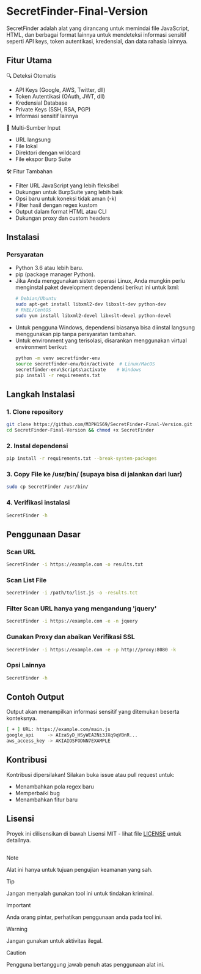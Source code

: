 # SecretFinder-Final-Version
SecretFinder adalah alat yang dirancang untuk memindai file JavaScript, HTML, dan berbagai format lainnya untuk mendeteksi informasi sensitif seperti API keys, token autentikasi, kredensial, dan data rahasia lainnya.

## Fitur Utama
🔍 Deteksi Otomatis
  - API Keys (Google, AWS, Twitter, dll)
  - Token Autentikasi (OAuth, JWT, dll)
  - Kredensial Database
  - Private Keys (SSH, RSA, PGP)
  - Informasi sensitif lainnya

📂 Multi-Sumber Input
  - URL langsung
  - File lokal
  - Direktori dengan wildcard
  - File ekspor Burp Suite

🛠 Fitur Tambahan
  - Filter URL JavaScript yang lebih fleksibel
  - Dukungan untuk BurpSuite yang lebih baik
  - Opsi baru untuk koneksi tidak aman (-k)
  - Filter hasil dengan regex kustom
  - Output dalam format HTML atau CLI
  - Dukungan proxy dan custom headers

## Instalasi
### Persyaratan
- Python 3.6 atau lebih baru.
- pip (package manager Python).
- Jika Anda menggunakan sistem operasi Linux, Anda mungkin perlu menginstal paket development dependensi berikut ini untuk lxml:
  ```bash
  # Debian/Ubuntu
  sudo apt-get install libxml2-dev libxslt-dev python-dev
  # RHEL/CentOS
  sudo yum install libxml2-devel libxslt-devel python-devel
  ```
- Untuk pengguna Windows, dependensi biasanya bisa diinstal langsung menggunakan pip tanpa persyaratan tambahan.
- Untuk environment yang terisolasi, disarankan menggunakan virtual environment berikut:
  ```bash
  python -m venv secretfinder-env
  source secretfinder-env/bin/activate  # Linux/MacOS
  secretfinder-env\Scripts\activate    # Windows
  pip install -r requirements.txt
  ```

## Langkah Instalasi
### 1. Clone repository
```bash
git clone https://github.com/M3PH1S69/SecretFinder-Final-Version.git
cd SecretFinder-Final-Version && chmod +x SecretFinder
```
### 2. Instal dependensi
```bash
pip install -r requirements.txt --break-system-packages
```
### 3. Copy File ke /usr/bin/ (supaya bisa di jalankan dari luar)
```bash
sudo cp SecretFinder /usr/bin/
```
### 4. Verifikasi instalasi
```bash
SecretFinder -h
```

## Penggunaan Dasar
### Scan URL
```bash
SecretFinder -i https://example.com -o results.txt
```
### Scan List File
```bash
SecretFinder -i /path/to/list.js -o -results.tct
```
### Filter Scan URL hanya yang mengandung 'jquery'
```bash
SecretFinder -i https://example.com -e -n jquery
```
### Gunakan Proxy dan abaikan Verifikasi SSL
```bash
SecretFinder -i https://example.com -e -p http://proxy:8080 -k
```
### Opsi Lainnya
```bash
SecretFinder -h
```

## Contoh Output
Output akan menampilkan informasi sensitif yang ditemukan beserta konteksnya.
```bash
[ + ] URL: https://example.com/main.js
google_api     -> AIzaSyD_HSyWEA2Ni3JXq9qVBnR...
aws_access_key -> AKIAIOSFODNN7EXAMPLE
```

## Kontribusi
Kontribusi dipersilakan! Silakan buka issue atau pull request untuk:
- Menambahkan pola regex baru
- Memperbaiki bug
- Menambahkan fitur baru

## Lisensi
Proyek ini dilisensikan di bawah Lisensi MIT - lihat file [LICENSE](https://github.com/M3PH1S69/SecretFinder-Final-Version/blob/main/LICENSE) untuk detailnya.

##
> [!NOTE]
> Alat ini hanya untuk tujuan pengujian keamanan yang sah.

> [!TIP]
> Jangan menyalah gunakan tool ini untuk tindakan kriminal.

> [!IMPORTANT]
> Anda orang pintar, perhatikan penggunaan anda pada tool ini.

> [!WARNING]
> Jangan gunakan untuk aktivitas ilegal.

> [!CAUTION]
> Pengguna bertanggung jawab penuh atas penggunaan alat ini.

